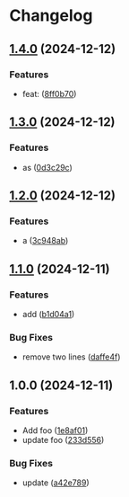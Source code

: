 # Changelog

## [1.4.0](https://github.com/gal-halevi/release-please-sandbox/compare/v1.3.0...v1.4.0) (2024-12-12)


### Features

* feat:  ([8ff0b70](https://github.com/gal-halevi/release-please-sandbox/commit/8ff0b703cb205a0f8683e4a5d9770e4e5451c4b0))

## [1.3.0](https://github.com/gal-halevi/release-please-sandbox/compare/v1.2.0...v1.3.0) (2024-12-12)


### Features

* as ([0d3c29c](https://github.com/gal-halevi/release-please-sandbox/commit/0d3c29c5729bf9269862169d766959685e7b979c))

## [1.2.0](https://github.com/gal-halevi/release-please-sandbox/compare/v1.1.0...v1.2.0) (2024-12-12)


### Features

* a ([3c948ab](https://github.com/gal-halevi/release-please-sandbox/commit/3c948abced8e2fb5f4ed31e1ffb9dabacd7ff11f))

## [1.1.0](https://github.com/gal-halevi/release-please-sandbox/compare/v1.0.0...v1.1.0) (2024-12-11)


### Features

* add ([b1d04a1](https://github.com/gal-halevi/release-please-sandbox/commit/b1d04a1811ce7942977704be34a178b546ad93dc))


### Bug Fixes

* remove two lines ([daffe4f](https://github.com/gal-halevi/release-please-sandbox/commit/daffe4f8aecef90b8eae0d335f00dc21b9ddfee6))

## 1.0.0 (2024-12-11)


### Features

* Add foo ([1e8af01](https://github.com/gal-halevi/release-please-sandbox/commit/1e8af011771e193ca8c38daeb760793de4a28818))
* update foo ([233d556](https://github.com/gal-halevi/release-please-sandbox/commit/233d556eb5820401416a0c43966194568e234dc5))


### Bug Fixes

* update ([a42e789](https://github.com/gal-halevi/release-please-sandbox/commit/a42e78942eddf2a6c666c73739c4503e5893a116))
